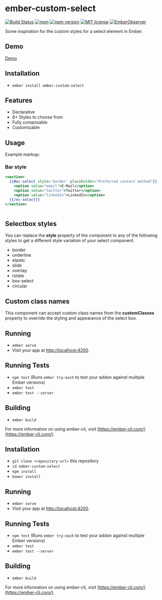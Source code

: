 # ember-custom-select

[![Build Status](https://travis-ci.org/rajasegar/ember-custom-select.svg?branch=master)](https://travis-ci.org/rajasegar/ember-custom-select) 
[![npm](https://img.shields.io/npm/dm/ember-custom-select.svg)](https://www.npmjs.com/package/ember-custom-select)
[![npm version](http://img.shields.io/npm/v/ember-custom-select.svg?style=flat)](https://npmjs.org/package/ember-custom-select "View this project on npm")
[![MIT license](http://img.shields.io/badge/license-MIT-brightgreen.svg)](http://opensource.org/licenses/MIT)
[![EmberObserver](http://emberobserver.com/badges/ember-custom-select.svg?branch=master)](http://emberobserver.com/addons/ember-custom-select)

Some inspiration for the custom styles for a select element in Ember.


## Demo

[Demo](http://rajasegar.github.io/ember-custom-select/)

## Installation

* `ember install ember-custom-select`

## Features
* Declarative
* 8+ Styles to choose from
* Fully composable
* Customizable

## Usage

Example markup:

### Bar style

```hbs
<section>
  {{#ec-select style='border' placeholder="Preferred contact method"}}
    <option value="email">E-Mail</option>
    <option value="twitter">Twitter</option>
    <option value="linkedin">LinkedIn</option>
  {{/ec-select}}
</section>
    
```

## Selectbox styles

You can replace the **style** property of the component to any of the following styles to get 
a different style variation of your select component.

* border
* underline
* elastic
* slide
* overlay
* rotate
* box-select
* circular

## Custom class names
This component can accept custom class names from the **customClasses** property to 
override the styling and appearance of the select box.

## Running

* `ember serve`
* Visit your app at [http://localhost:4200](http://localhost:4200).

## Running Tests

* `npm test` (Runs `ember try:each` to test your addon against multiple Ember versions)
* `ember test`
* `ember test --server`

## Building

* `ember build`

For more information on using ember-cli, visit [https://ember-cli.com/](https://ember-cli.com/).

## Installation

* `git clone <repository-url>` this repository
* `cd ember-custom-select`
* `npm install`
* `bower install`

## Running

* `ember serve`
* Visit your app at [http://localhost:4200](http://localhost:4200).

## Running Tests

* `npm test` (Runs `ember try:each` to test your addon against multiple Ember versions)
* `ember test`
* `ember test --server`

## Building

* `ember build`

For more information on using ember-cli, visit [https://ember-cli.com/](https://ember-cli.com/).
